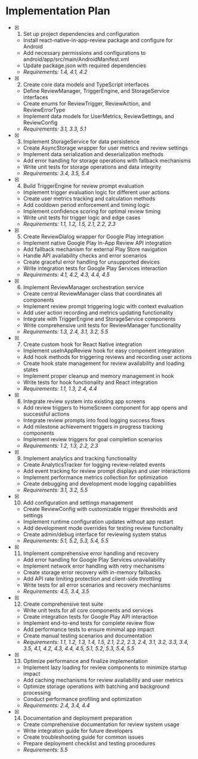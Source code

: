 # Implementation Plan

- [x] 1. Set up project dependencies and configuration





  - Install react-native-in-app-review package and configure for Android
  - Add necessary permissions and configurations to android/app/src/main/AndroidManifest.xml
  - Update package.json with required dependencies
  - _Requirements: 1.4, 4.1, 4.2_

- [x] 2. Create core data models and TypeScript interfaces





  - Define ReviewManager, TriggerEngine, and StorageService interfaces
  - Create enums for ReviewTrigger, ReviewAction, and ReviewErrorType
  - Implement data models for UserMetrics, ReviewSettings, and ReviewConfig
  - _Requirements: 3.1, 3.3, 5.1_

- [x] 3. Implement StorageService for data persistence






  - Create AsyncStorage wrapper for user metrics and review settings
  - Implement data serialization and deserialization methods
  - Add error handling for storage operations with fallback mechanisms
  - Write unit tests for storage operations and data integrity
  - _Requirements: 3.4, 3.5, 5.4_

- [x] 4. Build TriggerEngine for review prompt evaluation





  - Implement trigger evaluation logic for different user actions
  - Create user metrics tracking and calculation methods
  - Add cooldown period enforcement and timing logic
  - Implement confidence scoring for optimal review timing
  - Write unit tests for trigger logic and edge cases
  - _Requirements: 1.1, 1.2, 1.5, 2.1, 2.2, 2.3_

- [x] 5. Create ReviewDialog wrapper for Google Play integration


  - Implement native Google Play In-App Review API integration
  - Add fallback mechanism for external Play Store navigation
  - Handle API availability checks and error scenarios
  - Create graceful error handling for unsupported devices
  - Write integration tests for Google Play Services interaction
  - _Requirements: 4.1, 4.2, 4.3, 4.4, 4.5_

- [x] 6. Implement ReviewManager orchestration service





  - Create central ReviewManager class that coordinates all components
  - Implement review prompt triggering logic with context evaluation
  - Add user action recording and metrics updating functionality
  - Integrate with TriggerEngine and StorageService components
  - Write comprehensive unit tests for ReviewManager functionality
  - _Requirements: 1.3, 2.4, 3.1, 3.2, 5.5_

- [x] 7. Create custom hook for React Native integration





  - Implement useInAppReview hook for easy component integration
  - Add hook methods for triggering reviews and recording user actions
  - Create hook state management for review availability and loading states
  - Implement proper cleanup and memory management in hook
  - Write tests for hook functionality and React integration
  - _Requirements: 1.1, 1.3, 2.4, 4.4_

- [x] 8. Integrate review system into existing app screens





  - Add review triggers to HomeScreen component for app opens and successful actions
  - Integrate review prompts into food logging success flows
  - Add milestone achievement triggers in progress tracking components
  - Implement review triggers for goal completion scenarios
  - _Requirements: 1.2, 1.3, 2.2, 2.3_

- [x] 9. Implement analytics and tracking functionality





  - Create AnalyticsTracker for logging review-related events
  - Add event tracking for review prompt displays and user interactions
  - Implement performance metrics collection for optimization
  - Create debugging and development mode logging capabilities
  - _Requirements: 3.1, 3.2, 5.5_

- [x] 10. Add configuration and settings management








  - Create ReviewConfig with customizable trigger thresholds and settings
  - Implement runtime configuration updates without app restart
  - Add development mode overrides for testing review functionality
  - Create admin/debug interface for reviewing system status
  - _Requirements: 5.1, 5.2, 5.3, 5.4, 5.5_

- [x] 11. Implement comprehensive error handling and recovery






  - Add error handling for Google Play Services unavailability
  - Implement network error handling with retry mechanisms
  - Create storage error recovery with in-memory fallbacks
  - Add API rate limiting protection and client-side throttling
  - Write tests for all error scenarios and recovery mechanisms
  - _Requirements: 4.5, 3.4, 3.5_

- [x] 12. Create comprehensive test suite




  - Write unit tests for all core components and services
  - Create integration tests for Google Play API interaction
  - Implement end-to-end tests for complete review flow
  - Add performance tests to ensure minimal app impact
  - Create manual testing scenarios and documentation
  - _Requirements: 1.1, 1.2, 1.3, 1.4, 1.5, 2.1, 2.2, 2.3, 2.4, 3.1, 3.2, 3.3, 3.4, 3.5, 4.1, 4.2, 4.3, 4.4, 4.5, 5.1, 5.2, 5.3, 5.4, 5.5_

- [x] 13. Optimize performance and finalize implementation








  - Implement lazy loading for review components to minimize startup impact
  - Add caching mechanisms for review availability and user metrics
  - Optimize storage operations with batching and background processing
  - Conduct performance profiling and optimization
  - _Requirements: 2.4, 3.4, 4.4_

- [x] 14. Documentation and deployment preparation





  - Create comprehensive documentation for review system usage
  - Write integration guide for future developers
  - Create troubleshooting guide for common issues
  - Prepare deployment checklist and testing procedures
  - _Requirements: 5.5_